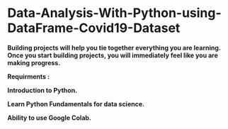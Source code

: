 # Data-Analysis-With-Python-using-DataFrame-Covid19-Dataset

**Building projects will help you tie together everything you are learning. Once you start building projects, you will immediately feel like you are making progress.**

**Requirments :** 

**Introduction to Python.**

**Learn Python Fundamentals for data science.**

**Ability to use Google Colab.**
